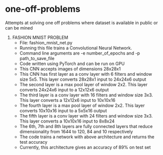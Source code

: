# one-off-problems
Attempts at solving one off problems where dataset is available in public or can be mined 


1) FASHION MNIST PROBLEM
    - File: fashion_mnist_net.py
    - Running this file trains a Convolutional Neural Network.
    - Command line arguments are -e number_of_epochs and -p path_to_save_file 
    - Code written using PyTorch and can be run on GPU
    - This CNN accepts images of dimensions 28x28x1
    - This CNN has first layer as a conv layer with 6 filters and window size 5x5. This layer converts 28x28x1 input to 24x24x6 output
    - The second layer is a max pool layer of window 2x2. This layer converts 24x24x6 input to a 12x12x6 output
    - The third layer is a conv layer with 16 filters and window size 3x3. This layer converts a 12x12x6 input to 10x10x16
    - The fourth layer is a max pool layer of window 2x2. This layer converts 10x10x16 input to a 5x5x16 output
    - The fifth layer is a conv layer with 24 filters and window size 3x3. This layer converts a 10x10x16 input to 8x8x24
    - The 6th, 7th and 8th layers are fully connected layers that reduce dimensionality from 16*4*4 to 120, 84 and 10 respectively
    - The code trains a network with above architecture and returns the test accuracy
    - Currently, this architecture gives an accuracy of 89% on test set
